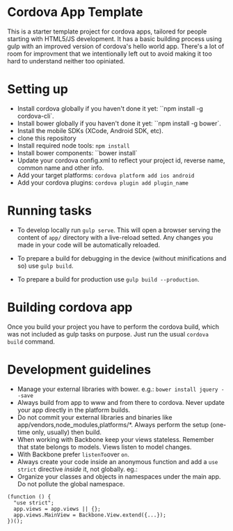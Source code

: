 Cordova App Template
====================

This is a starter template project for cordova apps, tailored for people starting with HTML5/JS development. It has a basic building process using gulp with an improved version of cordova's hello world app. There's a lot of room for improvment that we intentionally left out to avoid making it too hard to understand neither too opiniated.

# Setting up

- Install cordova globally if you haven't done it yet: ``npm install -g cordova-cli`.
- Install bower globally if you haven't done it yet: ``npm install -g bower`.
- Install the mobile SDKs (XCode, Android SDK, etc).
- clone this repository
- Install required node tools: ``npm install``
- Install bower components: ``bower install`
- Update your cordova config.xml to reflect your project id, reverse name, common name and other info.
- Add your target platforms: ``cordova platform add ios android``
- Add your cordova plugins: ``cordova plugin add plugin_name``

# Running tasks

- To develop locally run ``gulp serve``. This will open a browser serving the content of ``app/`` directory with a live-reload setted. Any changes you made in your code will be automatically reloaded.

- To prepare a build for debugging in the device (without minifications and so) use ``gulp build``.

- To prepare a build for production use ``gulp build --production``.

# Building cordova app

Once you build your project you have to perform the cordova build, which was not included as gulp tasks on purpose. Just run the usual ``cordova build`` command.

# Development guidelines

- Manage your external libraries with bower. e.g.: ``bower install jquery --save``
- Always build from app to www and from there to cordova. Never update your app directly in the platform builds.
- Do not commit your external libraries and binaries like app/vendors,node_modules,platforms/*. Always perform the setup (one-time only, usually) then build.
- When working with Backbone keep your views stateless. Remember that state belongs to models. Views listen to model changes.
- With Backbone prefer ``listenTo``over ``on``.
- Always create your code inside an anonymous function and add a ``use strict`` directive *inside* it, not globally. eg.:
- Organize your classes and objects in namespaces under the main app. Do not pollute the global namespace.
```
(function () {
  "use strict";
  app.views = app.views || {};
  app.views.MainView = Backbone.View.extend({...});
})();
```

